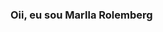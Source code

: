### Oii, eu sou Marlla Rolemberg 

<!--
**Mxrlla/Mxrlla** is a ✨ _special_ ✨ repository because its `README.md` (this file) appears on your GitHub profile.

- 🌱 Estudando HTML/JAVA/ CSS
- 📫 Contate- me no email: marllasousar@gmail.com
- 😄 Pronomes: Ela/Dela

<div align="center">
  <a href="https://github.com/Mxrlla">
  <img height="180em" src="https://github-readme-stats.vercel.app/api?username=mxrlla&show_icons=true&theme=dracula&include_all_commits=true&count_private=true"/>
  <img height="180em" src="https://github-readme-stats.vercel.app/api/top-langs/?username=mxrlla&layout=compact&langs_count=7&theme=dracula"/>
</div

<div style="display: inline_block"><br>
  <img align="center" alt="Rafa-Js" height="30" width="40" src="https://raw.githubusercontent.com/devicons/devicon/master/icons/javascript/javascript-plain.svg">
  <img align="center" alt="Rafa-HTML" height="30" width="40" src="https://raw.githubusercontent.com/devicons/devicon/master/icons/html5/html5-original.svg">
  <img align="center" alt="Rafa-CSS" height="30" width="40" src="https://raw.githubusercontent.com/devicons/devicon/master/icons/css3/css3-original.svg">
  <img align="center" alt="Rafa-Python" height="30" width="40" src="https://raw.githubusercontent.com/devicons/devicon/master/icons/python/python-original.svg">
  <img align="left"   alt="gif" height="30" width="40" scr= <div class="tenor-gif-embed" data-postid="7585355" data-share-method="host" data-aspect-ratio="0.994444" data-width="100%"><a href="https://tenor.com/view/thumb-okay-ok-thumbs-up-gif-7585355">Thumb Okay GIF</a>from <a href="https://tenor.com/search/thumb-gifs">Thumb GIFs</a></div> <script type="text/javascript" async src="https://tenor.com/embed.js"></script>
</div
